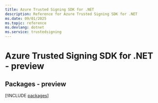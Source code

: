 ```yaml
---
title: Azure Trusted Signing SDK for .NET
description: Reference for Azure Trusted Signing SDK for .NET
ms.date: 09/01/2025
ms.topic: reference
ms.devlang: dotnet
ms.service: trustedsigning
---
```

# Azure Trusted Signing SDK for .NET - preview
## Packages - preview
[!INCLUDE [packages](trusted-signing-index.md)]